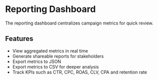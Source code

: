 # Reporting Dashboard

The reporting dashboard centralizes campaign metrics for quick review.

## Features
- View aggregated metrics in real time
- Generate shareable reports for stakeholders
- Export metrics to JSON
- Export metrics to CSV for deeper analysis
- Track KPIs such as CTR, CPC, ROAS, CLV, CPA and retention rate
